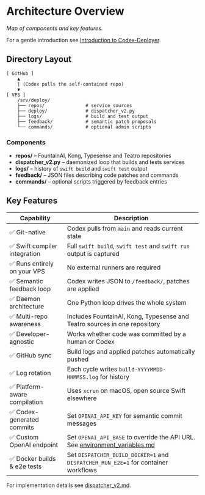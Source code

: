 # Architecture Overview

*Map of components and key features.*

For a gentle introduction see [Introduction to Codex-Deployer](introduction.md).

## Directory Layout

```text
[ GitHub ]
    ▲
    | (Codex pulls the self-contained repo)
    ▼
[ VPS ]
    /srv/deploy/
    ├── repos/               # service sources
    ├── deploy/              # dispatcher_v2.py
    ├── logs/                # build and test output
    ├── feedback/            # semantic patch proposals
    └── commands/            # optional admin scripts
```

### Components
- **repos/** – FountainAI, Kong, Typesense and Teatro repositories
- **dispatcher_v2.py** – daemonized loop that builds and tests services
- **logs/** – history of `swift build` and `swift test` output
- **feedback/** – JSON files describing code patches and commands
- **commands/** – optional scripts triggered by feedback entries

## Key Features

| Capability | Description |
|------------|-------------|
| ✅ Git-native | Codex pulls from `main` and reads current state |
| ✅ Swift compiler integration | Full `swift build`, `swift test` and `swift run` output is captured |
| ✅ Runs entirely on your VPS | No external runners are required |
| ✅ Semantic feedback loop | Codex writes JSON to `/feedback/`, patches are applied |
| ✅ Daemon architecture | One Python loop drives the whole system |
| ✅ Multi-repo awareness | Includes FountainAI, Kong, Typesense and Teatro sources in one repository |
| ✅ Developer-agnostic | Works whether code was committed by a human or Codex |
| ✅ GitHub sync | Build logs and applied patches automatically pushed |
| ✅ Log rotation | Each cycle writes `build-YYYYMMDD-HHMMSS.log` for history |
| ✅ Platform-aware compilation | Uses `xcrun` on macOS, open source Swift elsewhere |
| ✅ Codex-generated commits | Set `OPENAI_API_KEY` for semantic commit messages |
| ✅ Custom OpenAI endpoint | Set `OPENAI_API_BASE` to override the API URL. See [environment_variables.md](../environment_variables.md) |
| ✅ Docker builds & e2e tests | Set `DISPATCHER_BUILD_DOCKER=1` and `DISPATCHER_RUN_E2E=1` for container workflows |

For implementation details see [dispatcher_v2.md](../dispatcher_v2.md).
